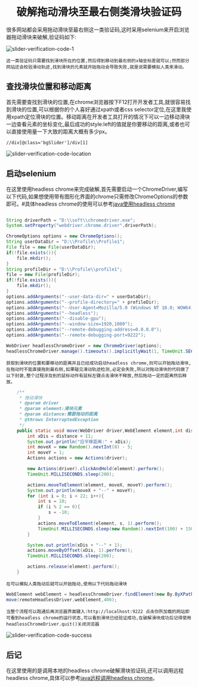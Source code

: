 # <center>破解拖动滑块至最右侧类滑块验证码
很多网站都会采用拖动滑块至最右侧这一类验证码,这时采用selenium来开启浏览器拖动滑块来破解,验证码如下:

![slider-verification-code-1](https://raw.githubusercontent.com/zdg39/Z-Spider/master/slider-verification-code/images/slider-verification-code-1.png)

``
这一类验证码只需要找到滑块所在的位置,然后得到移动到最右侧的x轴坐标差就可以;然而部分网站还会校验滑动轨迹,找到滑块的元素就开始拖动会导致失败,就是说需要模拟人类来滑动。
``
## 查找滑块位置和移动距离
首先需要查找到滑块的位置,在chrome浏览器按下F12打开开发者工具,就很容易找到滑块的位置,可以根据你的个人喜好通过xpath或者css selector定位,在这里我使用xpath定位滑块的位置。移动距离在开发者工具打开的情况下可以一边移动滑块一边查看元素的坐标变化,最后成功的style:left的值就是你要移动的距离,或者也可以直接使用量一下大致的距离大概有多少px。

```xpath
//div[@class='bgSlider']/div[1]
```

![slider-verification-code-location](https://raw.githubusercontent.com/zdg39/Z-Spider/master/slider-verification-code/images/slider-verification-code-location.png)

## 启动selenium
在这里使用headless chrome来完成破解,首先需要启动一个ChromeDriver,编写以下代码,如果想使用带有图形化界面的chrome只需修改ChromeOptions的参数即可。#具体headless chrome的使用可以参考[java使用headless chrome](https://github.com/zdg39/Z-Spider/blob/master/headless-chrome/headless-chrome-base-java.md)

```java

String driverPath = "D:\\soft\\chromedriver.exe";
System.setProperty("webdriver.chrome.driver",driverPath);

ChromeOptions options = new ChromeOptions();
String userDataDir = "D:\\Profile\\Profile1";
File file = new File(userDataDir);
if(!file.exists()){
    file.mkdir();
}
String profileDir = "D:\\Profile\\profile1";
file = new File(profileDir);
if(!file.exists()){
    file.mkdir();
}
options.addArguments("--user-data-dir=" + userDataDir);
options.addArguments("--profile-directory=" + profileDir);
options.addArguments("--User-Agent=Mozilla/5.0 (Windows NT 10.0; WOW64) AppleWebKit/537.36 (KHTML, like Gecko) Chrome/71.0.3578.80 Safari/537.36");
options.addArguments("--headless");
options.addArguments("--disable-gpu");
options.addArguments("--window-size=1920,1080");
options.addArguments("--remote-debugging-address=0.0.0.0");
options.addArguments("--remote-debugging-port=9222");

WebDriver headlessChromeDriver = new ChromeDriver(options);
headlessChromeDriver.manage().timeouts().implicitlyWait(1, TimeUnit.SECONDS);
```

``
获取到滑块的位置和要移动的距离并且已经成功启动headless chrome,则可以开始拖动滑块,在拖动时不能直接拖到最右侧,如果碰见滑动轨迹检测,必定会失败,所以对拖动滑块的代码做了以下封装,整个过程涉及到的鼠标动作有鼠标左键点击滑块不释放,然后拖动一定的距离然后释放。
``

```java
    /**
     * 拖动滑块
     * @param driver
     * @param element:滑块元素
     * @param distance:需要拖动的距离
     * @throws InterruptedException
     */
    public static void move(WebDriver driver,WebElement element,int distance) throws InterruptedException {
        int xDis = distance + 11;
        System.out.println("应平移距离:" + xDis);
        int moveX = new Random().nextInt(8) - 5;
        int moveY = 1;
        Actions actions = new Actions(driver);

        new Actions(driver).clickAndHold(element).perform();
        TimeUnit.MILLISECONDS.sleep(200);

        actions.moveToElement(element, moveX, moveY).perform();
        System.out.println(moveX + "--" + moveY);
        for (int i = 0; i < 22; i++){
            int s = 10;
            if (i % 2 == 0){
                s = -10;
            }
            actions.moveToElement(element, s, 1).perform();
            TimeUnit.MILLISECONDS.sleep(new Random().nextInt(100) + 150);
        }

        System.out.println(xDis + "--" + 1);
        actions.moveByOffset(xDis, 1).perform();
        TimeUnit.MILLISECONDS.sleep(200);

        actions.release(element).perform();
    }

```

``
在可以模拟人类拖动后就可以开始拖动,使用以下代码拖动滑块
``

```java
WebElement webElement = headlessChromeDriver.findElement(new By.ByXPath("//div[@class='bgSlider']/div[1]"));
move(remoteHeadlessDriver,webElement,400);
```

``
当整个流程可以跑通后再浏览器界面键入:http://localhost:9222 点击你所加载的网站即可看到headless chrome的运行状态,可以看到滑块已经验证成功,在破解滑块成功后记得使用headlessChromeDriver.quit()关闭浏览器
``

![slider-verification-code-success](https://raw.githubusercontent.com/zdg39/Z-Spider/master/slider-verification-code/images/slider-verification-code-success.png)

## 后记
在这里使用的是调用本地的headless chrome破解滑块验证码,还可以调用远程headless chrome,具体可以参考[java远程调用headless chrome](https://github.com/zdg39/Z-Spider/blob/master/headless-chrome/headless-chrome-remote.md)。
